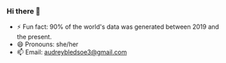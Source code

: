 ### Hi there 👋

- ⚡ Fun fact: 90% of the world's data was generated between 2019 and the present. 
- 😄 Pronouns: she/her
- 📫 Email: audreybledsoe3@gmail.com


<!--

**abled007/abled007** is a ✨ _special_ ✨ repository because its `README.md` (this file) appears on your GitHub profile.

- 🔭 I’m currently 
- 🌱 I’m currently 
- 👯 I’m looking to collaborate on 
- 🤔 I’m looking for help with
- 💬 Ask me about 
- 👀 I’m interested in 
- 💞️ I’m looking to collaborate on 
--->

 
